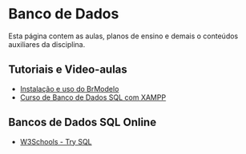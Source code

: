 # Banco de Dados

Esta página contem as aulas, planos de ensino e demais o conteúdos auxiliares da disciplina.

## Tutoriais e Video-aulas

- [Instalação e uso do BrModelo](https://www.youtube.com/playlist?list=PLGjBx0p9zRN80PxihrVk_G1a_ANaNNRy9)
- [Curso de Banco de Dados SQL com XAMPP](https://www.youtube.com/playlist?list=PLGjBx0p9zRN8ZtnCpGC35OqnQVdcP0gp6)

## Bancos de Dados SQL Online

- [W3Schools - Try SQL](https://www.w3schools.com/sql/trysql.asp?filename=trysql_asc)